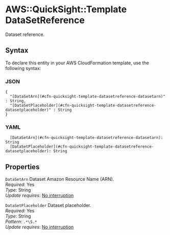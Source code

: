 # AWS::QuickSight::Template DataSetReference<a name="aws-properties-quicksight-template-datasetreference"></a>

Dataset reference\.

## Syntax<a name="aws-properties-quicksight-template-datasetreference-syntax"></a>

To declare this entity in your AWS CloudFormation template, use the following syntax:

### JSON<a name="aws-properties-quicksight-template-datasetreference-syntax.json"></a>

```
{
  "[DataSetArn](#cfn-quicksight-template-datasetreference-datasetarn)" : String,
  "[DataSetPlaceholder](#cfn-quicksight-template-datasetreference-datasetplaceholder)" : String
}
```

### YAML<a name="aws-properties-quicksight-template-datasetreference-syntax.yaml"></a>

```
  [DataSetArn](#cfn-quicksight-template-datasetreference-datasetarn): String
  [DataSetPlaceholder](#cfn-quicksight-template-datasetreference-datasetplaceholder): String
```

## Properties<a name="aws-properties-quicksight-template-datasetreference-properties"></a>

`DataSetArn`  <a name="cfn-quicksight-template-datasetreference-datasetarn"></a>
Dataset Amazon Resource Name \(ARN\)\.  
*Required*: Yes  
*Type*: String  
*Update requires*: [No interruption](https://docs.aws.amazon.com/AWSCloudFormation/latest/UserGuide/using-cfn-updating-stacks-update-behaviors.html#update-no-interrupt)

`DataSetPlaceholder`  <a name="cfn-quicksight-template-datasetreference-datasetplaceholder"></a>
Dataset placeholder\.  
*Required*: Yes  
*Type*: String  
*Pattern*: `.*\S.*`  
*Update requires*: [No interruption](https://docs.aws.amazon.com/AWSCloudFormation/latest/UserGuide/using-cfn-updating-stacks-update-behaviors.html#update-no-interrupt)